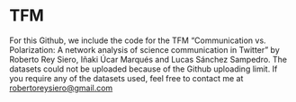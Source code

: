 # TFM
For this Github, we include the code for the TFM “Communication vs. Polarization: A network analysis of science communication in Twitter” by Roberto Rey Siero, Iñaki Úcar Marqués and Lucas Sánchez Sampedro. The datasets could not be uploaded because of the Github uploading limit. If you require any of the datasets used, feel free to contact me at robertoreysiero@gmail.com
